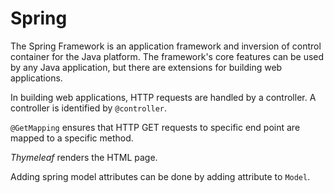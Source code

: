 # Spring

The Spring Framework is an application framework and inversion of control container for the Java platform. The framework's core features can be used by any Java application, but there are extensions for building web applications.


In building web applications, HTTP requests are handled by a controller. A controller is identified by `@controller`.

`@GetMapping` ensures that HTTP GET requests to specific end point are mapped to a specific method.

_Thymeleaf_ renders the HTML page.

Adding spring model attributes can be done by adding attribute to `Model`.



